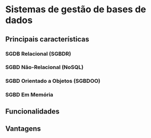 # **Sistemas de gestão de bases de dados**

## Principais características

### SGDB Relacional (SGBDR)

### SGBD Não-Relacional (NoSQL)

### SGBD Orientado a Objetos (SGBDOO)

### SGBD Em Memória

## Funcionalidades

## Vantagens